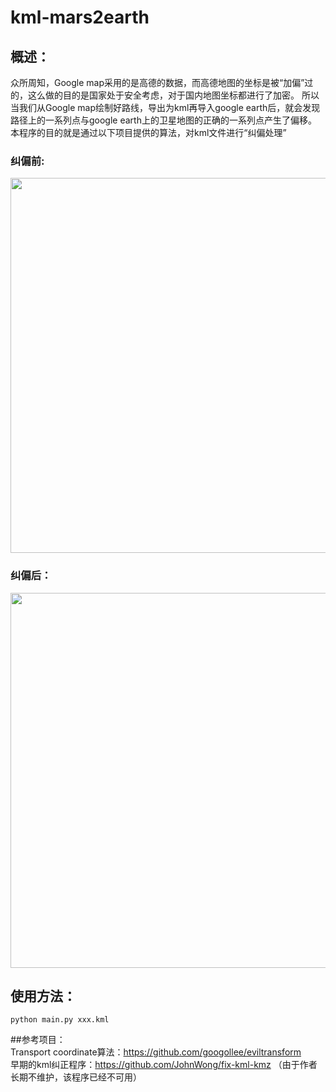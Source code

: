 kml-mars2earth
===========

## 概述：  
众所周知，Google map采用的是高德的数据，而高德地图的坐标是被“加偏”过的，这么做的目的是国家处于安全考虑，对于国内地图坐标都进行了加密。
所以当我们从Google map绘制好路线，导出为kml再导入google earth后，就会发现路径上的一系列点与google earth上的卫星地图的正确的一系列点产生了偏移。
本程序的目的就是通过以下项目提供的算法，对kml文件进行“纠偏处理”

### 纠偏前:  
<img src="https://user-images.githubusercontent.com/28710721/173501048-01055968-0eff-4b0f-9339-3694071376d6.png" width="600"/>

### 纠偏后：  
<img src="https://user-images.githubusercontent.com/28710721/173501116-7b319631-612b-4653-b5d9-80abe3ee8555.png" width="600" />


## 使用方法：  
``` shell
python main.py xxx.kml
```

##参考项目：  
Transport coordinate算法：https://github.com/googollee/eviltransform  
早期的kml纠正程序：https://github.com/JohnWong/fix-kml-kmz （由于作者长期不维护，该程序已经不可用）


